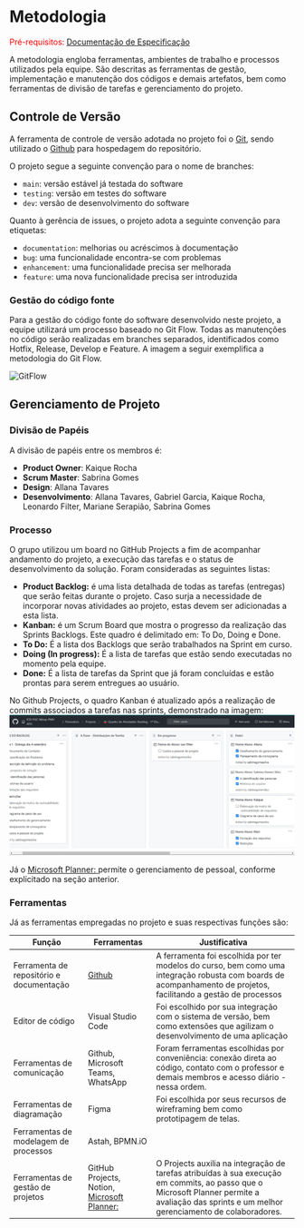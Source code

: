 
# Metodologia

<span style="color:red">Pré-requisitos: <a href="2-Especificação do Projeto.md"> Documentação de Especificação</a></span>

A metodologia engloba ferramentas, ambientes de trabalho e processos utilizados pela equipe. São descritas as ferramentas de gestão, implementação e manutenção dos códigos e demais artefatos, bem como ferramentas de divisão de tarefas e gerenciamento do projeto.

## Controle de Versão

A ferramenta de controle de versão adotada no projeto foi o [Git](https://git-scm.com/), sendo utilizado o [Github](https://github.com) para hospedagem do repositório.

O projeto segue a seguinte convenção para o nome de branches:

- `main`: versão estável já testada do software
- `testing`: versão em testes do software
- `dev`: versão de desenvolvimento do software

Quanto à gerência de issues, o projeto adota a seguinte convenção para etiquetas:

- `documentation`: melhorias ou acréscimos à documentação
- `bug`: uma funcionalidade encontra-se com problemas
- `enhancement`: uma funcionalidade precisa ser melhorada
- `feature`: uma nova funcionalidade precisa ser introduzida

### Gestão do código fonte

Para a gestão do código fonte do software desenvolvido neste projeto, a equipe utilizará um processo baseado no Git Flow. Todas as manutenções no código serão realizadas em branches separados, identificados como Hotfix, Release, Develop e Feature.  A imagem a seguir exemplifica a metodologia do Git Flow.

![GitFlow](https://user-images.githubusercontent.com/64492902/184781117-0f8a8e4c-5847-46ad-8d48-3b5f890d9c34.png)

## Gerenciamento de Projeto

### Divisão de Papéis

A divisão de papéis entre os membros é:

- **Product Owner**: Kaique Rocha
- **Scrum Master**: Sabrina Gomes
- **Design**: Allana Tavares
- **Desenvolvimento**: Allana Tavares, Gabriel Garcia, Kaique Rocha, Leonardo Filter, Mariane Serapião, Sabrina Gomes


### Processo

O grupo utilizou um board no GitHub Projects a fim de acompanhar andamento do projeto, a execução das tarefas e o status de desenvolvimento da solução. Foram consideradas as seguintes listas:

- **Product Backlog:** é uma lista detalhada de todas as tarefas (entregas) que serão feitas durante o projeto. Caso surja a necessidade de incorporar novas atividades ao projeto, estas devem ser adicionadas a esta lista.
- **Kanban:** é um Scrum Board que mostra o progresso da realização das Sprints Backlogs. Este quadro é delimitado em: To Do, Doing e Done.
- **To Do:** É a lista dos Backlogs que serão trabalhados na Sprint em curso.
- **Doing (In progress):** É a lista de tarefas que estão sendo executadas no momento pela equipe.
- **Done:** É a lista de tarefas da Sprint que já foram concluídas e estão prontas para serem entregues ao usuário.

No Github Projects, o quadro Kanban é atualizado após a realização de commits associados a tarefas nas sprints, demonstrado na imagem:
![GitProjects](https://github.com/ICEI-PUC-Minas-PMV-ADS/Pomodoro/blob/main/docs/img/kanban.jpg)

Já o [Microsoft Planner: ](https://tasks.office.com/sgapucminasbr.onmicrosoft.com/pt-BR/Home/Planner/#/plantaskboard?groupId=ca2f5986-86cc-4dbf-9c21-b586a491ced9&planId=h_Q9NmwXaUijvknhEUY8bWQAEcmA) permite o gerenciamento de pessoal, conforme explicitado na seção anterior.



### Ferramentas

Já as ferramentas empregadas no projeto e suas respectivas funções são:

|Função     |Ferramentas          | Justificativa|
|-----------|---------------------|---------------|
|Ferramenta de repositório e documentação | [Github](https://github.com/ICEI-PUC-Minas-PMV-ADS/TimeUpPomodoro) | A ferramenta foi escolhida por ter modelos do curso, bem como uma integração robusta com boards de acompanhamento de projetos, facilitando a gestão de processos|
|Editor de código |Visual Studio Code | Foi escolhido por sua integração com o sistema de versão, bem como extensões que agilizam o desenvolvimento de uma aplicação |
|Ferramentas de comunicação |Github, Microsoft Teams, WhatsApp | Foram ferramentas escolhidas por conveniência: conexão direta ao código, contato com o professor e demais membros e acesso diário - nessa ordem. |
|Ferramentas de diagramação |Figma | Foi escolhida por seus recursos de wireframing bem como prototipagem de telas. |
|Ferramentas de modelagem de processos |Astah, BPMN.iO | |
|Ferramentas de gestão de projetos |GitHub Projects, Notion, [Microsoft Planner: ](https://tasks.office.com/sgapucminasbr.onmicrosoft.com/pt-BR/Home/Planner/#/plantaskboard?groupId=ca2f5986-86cc-4dbf-9c21-b586a491ced9&planId=h_Q9NmwXaUijvknhEUY8bWQAEcmA) | O Projects auxilia na integração de tarefas atribuídas à sua execução em commits, ao passo que o Microsoft Planner permite a avaliação das sprints e um melhor gerenciamento de colaboradores. |

